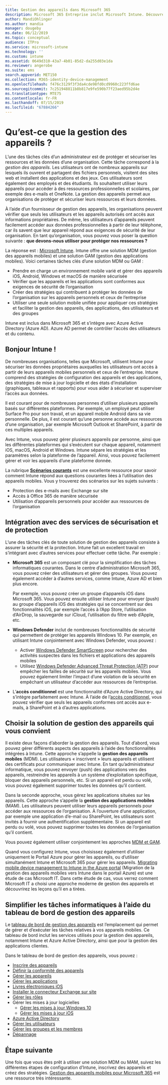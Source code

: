 ```yaml
---
title: Gestion des appareils dans Microsoft 365
description: Microsoft 365 Entreprise inclut Microsoft Intune. Découvrez comment Intune permet la gestion des appareils mobiles et la gestion des applications mobiles de votre organisation. Lisez les scénarios courants et utilisez Intune pour déployer Microsoft 365 dans votre environnement.
author: MandiOhlinger
ms.author: mandia
manager: dougeby
ms.date: 06/12/2019
ms.topic: conceptual
audience: ITPro
ms.service: microsoft-intune
ms.technology: ''
ms.custom: intune
ms.assetid: 0649d310-43a7-4b01-85d2-da255d03e1da
ms.reviewer: angerobe
ms.suite: ems
search.appverid: MET150
ms.collection: M365-identity-device-management
ms.openlocfilehash: f476c3129f3f3da4cde98fd0cd9960c223ffd6ae
ms.sourcegitcommit: 7c251948811b8b817e9fe590b77f23aed95b2d4e
ms.translationtype: MTE75
ms.contentlocale: fr-FR
ms.lasthandoff: 07/15/2019
ms.locfileid: "67884266"
---
```

# <a name="what-is-device-management"></a>Qu’est-ce que la gestion des appareils ? 

L’une des tâches clés d’un administrateur est de protéger et sécuriser les ressources et les données d’une organisation. Cette tâche correspond à la *gestion des appareils*. Les utilisateurs ont de nombreux appareils sur lesquels ils ouvrent et partagent des fichiers personnels, visitent des sites web et installent des applications et des jeux. Ces utilisateurs sont également des employés et des étudiants. Ils souhaitent utiliser leurs appareils pour accéder à des ressources professionnelles et scolaires, par exemple des e-mails et OneNote. La gestion des appareils permet aux organisations de protéger et sécuriser leurs ressources et leurs données. 

À l’aide d’un fournisseur de gestion des appareils, les organisations peuvent vérifier que seuls les utilisateurs et les appareils autorisés ont accès aux informations propriétaires. De même, les utilisateurs d’appareils peuvent facilement accéder aux données professionnelles à partir de leur téléphone, car ils savent que leur appareil répond aux exigences de sécurité de leur organisation. En tant qu’organisation, vous pouvez vous poser la question suivante : **que devons-nous utiliser pour protéger nos ressources ?**

La réponse est : [Microsoft Intune](https://docs.microsoft.com/intune/introduction-intune). Intune offre une solution MDM (gestion des appareils mobiles) et une solution GAM (gestion des applications mobiles). Voici certaines tâches clés d’une solution MDM ou GAM :

- Prendre en charge un environnement mobile varié et gérer des appareils iOS, Android, Windows et macOS de manière sécurisée
- Vérifier que les appareils et les applications sont conformes aux exigences de sécurité de l’organisation
- Créer des stratégies qui contribuent à protéger les données de l’organisation sur les appareils personnels et ceux de l’entreprise
- Utiliser une seule solution mobile unifiée pour appliquer ces stratégies et faciliter la gestion des appareils, des applications, des utilisateurs et des groupes

Intune est inclus dans Microsoft 365 et s’intègre avec Azure Active Directory (Azure AD). Azure AD permet de contrôler l’accès des utilisateurs et du contenu.

## <a name="hello-intune"></a>Bonjour Intune !
De nombreuses organisations, telles que Microsoft, utilisent Intune pour sécuriser les données propriétaires auxquelles les utilisateurs ont accès à partir de leurs appareils mobiles personnels et ceux de l’entreprise. Intune comprend des stratégies de configuration des appareils et des applications, des stratégies de mise à jour logicielle et des états d’installation (graphiques, tableaux et rapports) pour vous aider à sécuriser et superviser l’accès aux données.

Il est courant pour de nombreuses personnes d’utiliser plusieurs appareils basés sur différentes plateformes. Par exemple, un employé peut utiliser Surface Pro pour son travail, et un appareil mobile Android dans sa vie personnelle. De plus, il est courant qu’une personne accède aux ressources d’une organisation, par exemple Microsoft Outlook et SharePoint, à partir de ces multiples appareils.

Avec Intune, vous pouvez gérer plusieurs appareils par personne, ainsi que les différentes plateformes qui s’exécutent sur chaque appareil, notamment iOS, macOS, Android et Windows. Intune sépare les stratégies et les paramètres selon la plateforme de l’appareil. Ainsi, vous pouvez facilement gérer et voir les appareils d’une plateforme donnée.

La rubrique **[Scénarios courants](https://docs.microsoft.com/intune/common-scenarios)** est une excellente ressource pour savoir comment Intune répond aux questions courantes liées à l’utilisation des appareils mobiles. Vous y trouverez des scénarios sur les sujets suivants :  
- Protection des e-mails avec Exchange sur site
- Accès à Office 365 de manière sécurisée
- Utilisation d’appareils personnels pour accéder aux ressources de l’organisation

## <a name="integration-with-secure-and-protect-services"></a>Intégration avec des services de sécurisation et de protection
L’une des tâches clés de toute solution de gestion des appareils consiste à assurer la sécurité et la protection. Intune fait un excellent travail en s’intégrant avec d’autres services pour effectuer cette tâche. Par exemple :

- **Microsoft 365** est un composant clé pour la simplification des tâches informatiques courantes. Dans le centre d’administration Microsoft 365, vous pouvez créer des utilisateurs et gérer des groupes. Vous pouvez également accéder à d’autres services, comme Intune, Azure AD et bien plus encore. 

  Par exemple, vous pouvez créer un groupe d’appareils iOS dans Microsoft 365. Vous pouvez ensuite utiliser Intune pour envoyer (push) au groupe d’appareils iOS des stratégies qui se concentrent sur des fonctionnalités iOS, par exemple l’accès à l’App Store, l’utilisation d’AirDrop, la sauvegarde sur iCloud, l’utilisation du filtre web d’Apple, etc.

- **Windows Defender** inclut de nombreuses fonctionnalités de sécurité qui permettent de protéger les appareils Windows 10. Par exemple, en utilisant Intune conjointement avec Windows Defender, vous pouvez : 

  - Activer [Windows Defender SmartScreen](https://docs.microsoft.com/intune/endpoint-protection-windows-10) pour rechercher des activités suspectes dans les fichiers et applications des appareils mobiles 
  - Utilisez [Windows Defender Advanced Threat Protection (ATP)](https://docs.microsoft.com/intune/advanced-threat-protection) pour empêcher les failles de sécurité sur les appareils mobiles. Vous pouvez également limiter l’impact d’une violation de la sécurité en empêchant un utilisateur d’accéder aux ressources de l’entreprise.

- L’**accès conditionnel** est une fonctionnalité d’Azure Active Directory, qui s’intègre parfaitement avec Intune. À l’aide de l’[accès conditionnel](https://docs.microsoft.com/intune/conditional-access), vous pouvez vérifier que seuls les appareils conformes ont accès aux e-mails, à SharePoint et à d’autres applications. 

## <a name="choose-the-device-management-solution-thats-right-for-you"></a>Choisir la solution de gestion des appareils qui vous convient

Il existe deux façons d’aborder la gestion des appareils. Tout d’abord, vous pouvez gérer différents aspects des appareils à l’aide des fonctionnalités intégrées à Intune. Cette approche s’appelle la **gestion des appareils mobiles** (MDM). Les utilisateurs « inscrivent » leurs appareils et utilisent des certificats pour communiquer avec Intune. En tant qu’administrateur informatique, vous pouvez envoyer (push) des applications vers des appareils, restreindre les appareils à un système d’exploitation spécifique, bloquer des appareils personnels, etc. Si un appareil est perdu ou volé, vous pouvez également supprimer toutes les données qu’il contient. 

Dans la seconde approche, vous gérez les applications situées sur les appareils. Cette approche s’appelle la **gestion des applications mobiles** (MAM). Les utilisateurs peuvent utiliser leurs appareils personnels pour accéder aux ressources de l’organisation. À l’ouverture d’une application, par exemple une application d’e-mail ou SharePoint, les utilisateurs sont invités à fournir une authentification supplémentaire. Si un appareil est perdu ou volé, vous pouvez supprimer toutes les données de l’organisation qu’il contient. 

Vous pouvez également utiliser conjointement les approches [MDM et GAM](https://docs.microsoft.com/intune/byod-technology-decisions).

Quand vous configurez Intune, vous choisissez également d’utiliser uniquement le Portail Azure pour gérer les appareils, ou d’utiliser simultanément Intune et Microsoft 365 pour gérer les appareils. [Migrating mobile device management to Intune in the Azure portal](https://www.microsoft.com/itshowcase/Article/Content/1042/Migrating-mobile-device-management-to-Intune-in-the-Azure-portal) (Migration de la gestion des appareils mobiles vers Intune dans le portail Azure) est une étude de cas Microsoft IT. Dans cette étude de cas, vous verrez comment Microsoft IT a choisi une approche moderne de gestion des appareils et découvrirez les leçons qu’il en a tirées.

## <a name="simplify-it-tasks-using-the-device-management-dashboard"></a>Simplifier les tâches informatiques à l’aide du tableau de bord de gestion des appareils

Le [tableau de bord de gestion des appareils](https://devicemanagement.portal.azure.com/) est l’emplacement qui permet de gérer et d’exécuter les tâches relatives à vos appareils mobiles. Ce tableau de bord inclut les services utilisés pour la gestion des appareils, notamment Intune et Azure Active Directory, ainsi que pour la gestion des applications clientes. 

Dans le tableau de bord de gestion des appareils, vous pouvez :

- [Inscrire des appareils](https://docs.microsoft.com/intune/device-enrollment)
- [Définir la conformité des appareils](https://docs.microsoft.com/intune/device-compliance-get-started)
- [Gérer les appareils](https://docs.microsoft.com/intune/device-management)
- [Gérer les applications](https://docs.microsoft.com/intune/app-management)  
- [Livres électroniques iOS](https://docs.microsoft.com/intune/vpp-ebooks-ios)  
- [Installer le connecteur Exchange sur site](https://docs.microsoft.com/intune/exchange-connector-install)  
- [Gérer les rôles](https://docs.microsoft.com/intune/role-based-access-control)  
- Gérer les mises à jour logicielles
  - [Gérer les mises à jour Windows 10](https://docs.microsoft.com/intune/windows-update-for-business-configure)  
  - [Gérer les mises à jour iOS](https://docs.microsoft.com/intune/software-updates-ios)  
- [Azure Active Directory](https://docs.microsoft.com/azure/active-directory)  
- [Gérer les utilisateurs](https://docs.microsoft.com/azure/active-directory/fundamentals/add-users-azure-active-directory)
- [Gérer les groupes et les membres](https://docs.microsoft.com/azure/active-directory/fundamentals/active-directory-manage-groups)
- [Dépannage](https://docs.microsoft.com/intune/help-desk-operators)

## <a name="next-step"></a>Étape suivante
Une fois que vous êtes prêt à utiliser une solution MDM ou MAM, suivez les différentes étapes de configuration d’Intune, inscrivez des appareils et créez des stratégies. [Gestion des appareils mobiles pour Microsoft 365](https://docs.microsoft.com/microsoft-365/enterprise/mobility-infrastructure) est une ressource très intéressante.
